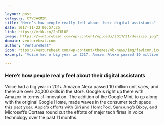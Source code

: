 ```yaml
---

layout: post
category: C7VJAGM2R
title: "Here’s how people really feel about their digital assistants"
date: 2017-11-22 00:57:25
link: https://vrhk.co/2hIUl0F
image: https://venturebeat.com/wp-content/uploads/2017/11/devices.jpg?fit=780%2C585&strip=all
domain: venturebeat.com
author: "VentureBeat"
icon: https://venturebeat.com/wp-content/themes/vb-news/img/favicon.ico
excerpt: "Voice had a big year in 2017. Amazon Alexa passed 10 million unit sales, and there are over 24,000 skills in the store. Google is right up there with Amazon in terms of innovation. The addition of the Google Mini, to go along with the original Google Home, made waves in the consumer tech space this past year. Apple’s efforts with Siri and HomePod, Samsung’s Bixby, and Microsoft’s Cortana round out the efforts of major tech firms in voice technology over the past 11 months."

---
```


### Here’s how people really feel about their digital assistants

Voice had a big year in 2017. Amazon Alexa passed 10 million unit sales, and there are over 24,000 skills in the store. Google is right up there with Amazon in terms of innovation. The addition of the Google Mini, to go along with the original Google Home, made waves in the consumer tech space this past year. Apple’s efforts with Siri and HomePod, Samsung’s Bixby, and Microsoft’s Cortana round out the efforts of major tech firms in voice technology over the past 11 months.